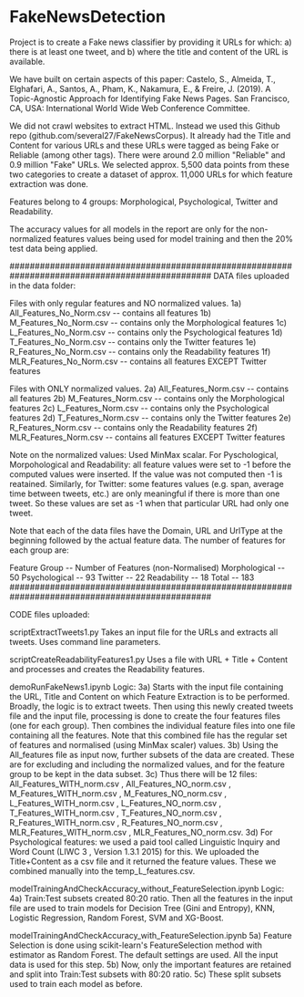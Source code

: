 # FakeNewsDetection
Project is to create a Fake news classifier by providing it URLs for which: a) there is at least one tweet, and b) where the title and content of the URL is available.

We have built on certain aspects of this paper: Castelo, S., Almeida, T., Elghafari, A., Santos, A., Pham, K., Nakamura, E., & Freire, J. (2019). A Topic-Agnostic Approach for Identifying Fake News Pages. San Francisco, CA, USA: International World Wide Web Conference Committee.

We did not crawl websites to extract HTML. Instead we used this Github repo (github.com/several27/FakeNewsCorpus). It already had the Title and Content for various URLs and these URLs were tagged as being Fake or Reliable (among other tags). There were around 2.0 million "Reliable" and 0.9 million "Fake" URLs. We selected approx. 5,500 data points from these two categories to create a dataset of approx. 11,000 URLs for which feature extraction was done.

Features belong to 4 groups: Morphological, Psychological, Twitter and Readability.

The accuracy values for all models in the report are only for the non-normalized features values being used for model training and then the 20% test data being applied.

################################################################################################ DATA files uploaded in the data folder:

Files with only regular features and NO normalized values. 1a) All_Features_No_Norm.csv -- contains all features 1b) M_Features_No_Norm.csv -- contains only the Morphological features 1c) L_Features_No_Norm.csv -- contains only the Psychological features 1d) T_Features_No_Norm.csv -- contains only the Twitter features 1e) R_Features_No_Norm.csv -- contains only the Readability features 1f) MLR_Features_No_Norm.csv -- contains all features EXCEPT Twitter features

Files with ONLY normalized values. 2a) All_Features_Norm.csv -- contains all features 2b) M_Features_Norm.csv -- contains only the Morphological features 2c) L_Features_Norm.csv -- contains only the Psychological features 2d) T_Features_Norm.csv -- contains only the Twitter features 2e) R_Features_Norm.csv -- contains only the Readability features 2f) MLR_Features_Norm.csv -- contains all features EXCEPT Twitter features

Note on the normalized values: Used MinMax scalar. For Pyschological, Morpohological and Readability: all feature values were set to -1 before the computed values were inserted. If the value was not computed then -1 is reatained. Similarly, for Twitter: some features values (e.g. span, average time between tweets, etc.) are only meaningful if there is more than one tweet. So these values are set as -1 when that particular URL had only one tweet.

Note that each of the data files have the Domain, URL and UrlType at the beginning followed by the actual feature data. The number of features for each group are:

Feature Group -- Number of Features (non-Normalised)
Morphological -- 50
Psychological -- 93
Twitter -- 22
Readability -- 18
Total -- 183
################################################################################################

CODE files uploaded:

scriptExtractTweets1.py Takes an input file for the URLs and extracts all tweets. Uses command line parameters.

scriptCreateReadabilityFeatures1.py Uses a file with URL + Title + Content and processes and creates the Readability features.

demoRunFakeNews1.ipynb Logic: 3a) Starts with the input file containing the URL, Title and Content on which Feature Extraction is to be performed. Broadly, the logic is to extract tweets. Then using this newly created tweets file and the input file, processing is done to create the four features files (one for each group). Then combines the individual feature files into one file containing all the features. Note that this combined file has the regular set of features and normalised (using MinMax scaler) values. 3b) Using the All_features file as input now, further subsets of the data are created. These are for excluding and including the normalized values, and for the feature group to be kept in the data subset. 3c) Thus there will be 12 files: All_Features_WITH_norm.csv , All_Features_NO_norm.csv , M_Features_WITH_norm.csv , M_Features_NO_norm.csv , L_Features_WITH_norm.csv , L_Features_NO_norm.csv , T_Features_WITH_norm.csv , T_Features_NO_norm.csv , R_Features_WITH_norm.csv , R_Features_NO_norm.csv , MLR_Features_WITH_norm.csv , MLR_Features_NO_norm.csv. 3d) For Psychological features: we used a paid tool called Linguistic Inquiry and Word Count (LIWC 3 , Version 1.3.1 2015) for this. We uploaded the Title+Content as a csv file and it returned the feature values. These we combined manually into the temp_L_features.csv.

modelTrainingAndCheckAccuracy_without_FeatureSelection.ipynb Logic: 4a) Train:Test subsets created 80:20 ratio. Then all the features in the input file are used to train models for Decision Tree (Gini and Entropy), KNN, Logistic Regression, Random Forest, SVM and XG-Boost.

modelTrainingAndCheckAccuracy_with_FeatureSelection.ipynb 5a) Feature Selection is done using scikit-learn's FeatureSelection method with estimator as Random Forest. The default settings are used. All the input data is used for this step. 5b) Now, only the important features are retained and split into Train:Test subsets with 80:20 ratio. 5c) These split subsets used to train each model as before.
